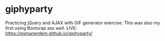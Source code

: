 # giphyparty

Practicing jQuery and AJAX with GIF generator exercise. This was also my first using Bootsrap ass well.
LIVE: https://esmanerdem.github.io/giphyparty/
